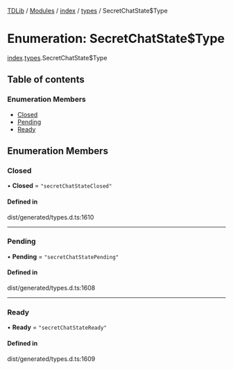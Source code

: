 [TDLib](../README.md) / [Modules](../modules.md) / [index](../modules/index.md) / [types](../modules/index.types.md) / SecretChatState$Type

# Enumeration: SecretChatState$Type

[index](../modules/index.md).[types](../modules/index.types.md).SecretChatState$Type

## Table of contents

### Enumeration Members

- [Closed](index.types.SecretChatState_Type.md#closed)
- [Pending](index.types.SecretChatState_Type.md#pending)
- [Ready](index.types.SecretChatState_Type.md#ready)

## Enumeration Members

### Closed

• **Closed** = ``"secretChatStateClosed"``

#### Defined in

dist/generated/types.d.ts:1610

___

### Pending

• **Pending** = ``"secretChatStatePending"``

#### Defined in

dist/generated/types.d.ts:1608

___

### Ready

• **Ready** = ``"secretChatStateReady"``

#### Defined in

dist/generated/types.d.ts:1609
